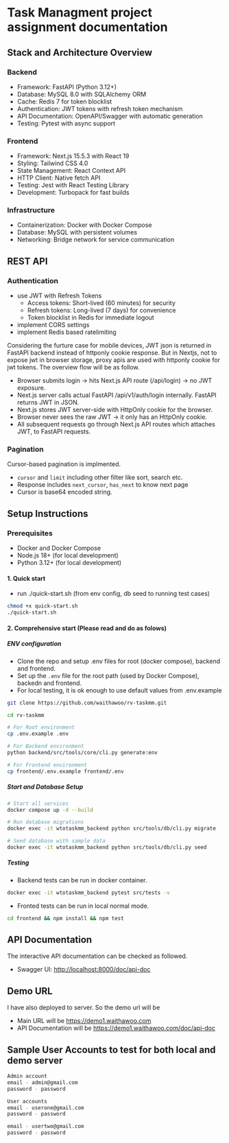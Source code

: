 # Task Managment project assignment documentation

## Stack and Architecture Overview

### Backend

- Framework: FastAPI (Python 3.12+)
- Database: MySQL 8.0 with SQLAlchemy ORM
- Cache: Redis 7 for token blocklist
- Authentication: JWT tokens with refresh token mechanism
- API Documentation: OpenAPI/Swagger with automatic generation
- Testing: Pytest with async support

### Frontend

- Framework: Next.js 15.5.3 with React 19
- Styling: Tailwind CSS 4.0
- State Management: React Context API
- HTTP Client: Native fetch API
- Testing: Jest with React Testing Library
- Development: Turbopack for fast builds

### Infrastructure

- Containerization: Docker with Docker Compose
- Database: MySQL with persistent volumes
- Networking: Bridge network for service communication

## REST API

### Authentication

- use JWT with Refresh Tokens
  - Access tokens: Short-lived (60 minutes) for security
  - Refresh tokens: Long-lived (7 days) for convenience
  - Token blocklist in Redis for immediate logout
- implement CORS settings
- implement Redis based ratelimiting

Considering the furture case for mobile devices, JWT json is returned in FastAPI backend instead of httponly cookie response.
But in Nextjs, not to expose jwt in browser storage, proxy apis are used with httponly cookie for jwt tokens.
The overview flow will be as follow.

- Browser submits login -> hits Next.js API route (/api/login) -> no JWT exposure.
- Next.js server calls actual FastAPI /api/v1/auth/login internally. FastAPI returns JWT in JSON.
- Next.js stores JWT server-side with HttpOnly cookie for the browser.
- Browser never sees the raw JWT -> it only has an HttpOnly cookie.
- All subsequent requests go through Next.js API routes which attaches JWT, to FastAPI requests.

### Pagination

Cursor-based pagination is implmented.

- `cursor` and `limit` including other filter like sort, search etc.
- Response includes `next_cursor`, `has_next` to know next page
- Cursor is base64 encoded string.

## Setup Instructions

### Prerequisites

- Docker and Docker Compose
- Node.js 18+ (for local development)
- Python 3.12+ (for local development)

#### 1. Quick start

- run ./quick-start.sh (from env config, db seed to running test cases)

```bash
chmod +x quick-start.sh
./quick-start.sh
```

#### 2. Comprehensive start (Please read and do as folows)

##### ENV configuration

- Clone the repo and setup .env files for root (docker compose), backend and frontend.
- Set up the `.env` file for the root path (used by Docker Compose), backedn and frontend.
- For local testing, it is ok enough to use default values from .env.example

```bash
git clone https://github.com/waithawoo/rv-taskmm.git

cd rv-taskmm

# For Root environment
cp .env.example .env

# For Backend environment
python backend/src/tools/core/cli.py generate:env

# For Frontend environment
cp frontend/.env.example frontend/.env
```

##### Start and Database Setup

```bash
# Start all services
docker compose up -d --build

# Run database migrations
docker exec -it wtotaskmm_backend python src/tools/db/cli.py migrate

# Seed database with sample data
docker exec -it wtotaskmm_backend python src/tools/db/cli.py seed
```

##### Testing

- Backend tests can be run in docker container.

```bash
docker exec -it wtotaskmm_backend pytest src/tests -v 
```

- Fronted tests can be run in local normal mode.

```bash
cd frontend && npm install && npm test
```

## API Documentation

The interactive API documentation can be checked as followed.

- Swagger UI: <http://localhost:8000/doc/api-doc>

## Demo URL

I have also deployed to server. So the demo url will be

- Main URL will be <https://demo1.waithawoo.com>
- API Documentation will be <https://demo1.waithawoo.com/doc/api-doc>

## Sample User Accounts to test for both local and demo server

```bash
Admin account
email - admin@gmail.com
password - password

User accounts
email - userone@gmail.com
password - password

email - usertwo@gmail.com
password - password
```
